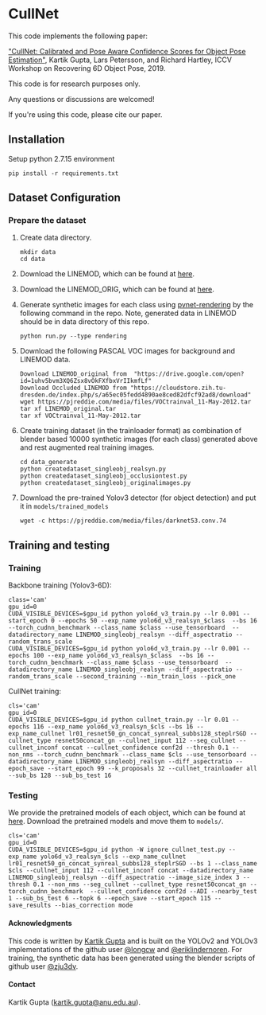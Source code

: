 CullNet
=======

This code implements the following paper:

["CullNet: Calibrated and Pose Aware Confidence Scores for Object Pose Estimation"](https://arxiv.org/pdf/1909.13476.pdf),
Kartik Gupta, Lars Petersson, and Richard Hartley,
ICCV Workshop on Recovering 6D Object Pose, 2019.

This code is for research purposes only.

Any questions or discussions are welcomed!

If you're using this code, please cite our paper.


## Installation

Setup python 2.7.15 environment
```
pip install -r requirements.txt
```

## Dataset Configuration

### Prepare the dataset

1. Create data directory.

    ```
    mkdir data
    cd data
    ```

2. Download the LINEMOD, which can be found at [here](https://1drv.ms/u/s!AtZjYZ01QjphgQ56t4wCharVSfxL).

3. Download the LINEMOD_ORIG, which can be found at [here](./tools/download_linemod_orig.sh).

4. Generate synthetic images for each class using [pvnet-rendering](https://github.com/zju-3dv/pvnet-rendering) by the following command in the repo. Note, generated data in LINEMOD should be in data directory of this repo.

    ```
    python run.py --type rendering
    ```
5. Download the following PASCAL VOC images for background and LINEMOD data.

    ```
    Download LINEMOD_original from  "https://drive.google.com/open?id=1uhv5bvm3XQ6Zsx8vOkFXfbxVrIIkmfLf"
    Download Occluded_LINEMOD from "https://cloudstore.zih.tu-dresden.de/index.php/s/a65ec05fedd4890ae8ced82dfcf92ad8/download"
    wget https://pjreddie.com/media/files/VOCtrainval_11-May-2012.tar
    tar xf LINEMOD_original.tar
    tar xf VOCtrainval_11-May-2012.tar
    ```

6. Create training dataset (in the trainloader format) as combination of blender based 10000 synthetic images (for each class) generated above and rest augmented real training images.

    ```
    cd data_generate
    python createdataset_singleobj_realsyn.py
    python createdataset_singleobj_occlusiontest.py
    python createdataset_singleobj_originalimages.py
    ```
7. Download the pre-trained Yolov3 detector (for object detection) and put it in `models/trained_models`

   ```
   wget -c https://pjreddie.com/media/files/darknet53.conv.74
   ```

## Training and testing

### Training

Backbone training (Yolov3-6D):
```
class='cam'
gpu_id=0
CUDA_VISIBLE_DEVICES=$gpu_id python yolo6d_v3_train.py --lr 0.001 --start_epoch 0 --epochs 50 --exp_name yolo6d_v3_realsyn_$class  --bs 16 --torch_cudnn_benchmark --class_name $class --use_tensorboard  --datadirectory_name LINEMOD_singleobj_realsyn --diff_aspectratio --random_trans_scale
CUDA_VISIBLE_DEVICES=$gpu_id python yolo6d_v3_train.py --lr 0.001 --epochs 100 --exp_name yolo6d_v3_realsyn_$class  --bs 16 --torch_cudnn_benchmark --class_name $class --use_tensorboard  --datadirectory_name LINEMOD_singleobj_realsyn --diff_aspectratio --random_trans_scale --second_training --min_train_loss --pick_one 
```
CullNet training:
``` 
cls='cam'
gpu_id=0
CUDA_VISIBLE_DEVICES=$gpu_id python cullnet_train.py --lr 0.01 --epochs 116 --exp_name yolo6d_v3_realsyn_$cls --bs 16 --exp_name_cullnet lr01_resnet50_gn_concat_synreal_subbs128_steplrSGD --cullnet_type resnet50concat_gn --cullnet_input 112 --seg_cullnet --cullnet_inconf concat --cullnet_confidence conf2d --thresh 0.1 --non_nms --torch_cudnn_benchmark --class_name $cls --use_tensorboard --datadirectory_name LINEMOD_singleobj_realsyn --diff_aspectratio --epoch_save --start_epoch 99 --k_proposals 32 --cullnet_trainloader all --sub_bs 128 --sub_bs_test 16
```

### Testing

We provide the pretrained models of each object, which can be found at [here](https://drive.google.com/open?id=1OQ6Fn26FJrvJoz_lN_RJFbXudQ-cmlrN).
Download the pretrained models and move them to `models/`.

```
cls='cam'
gpu_id=0
CUDA_VISIBLE_DEVICES=$gpu_id python -W ignore cullnet_test.py --exp_name yolo6d_v3_realsyn_$cls --exp_name_cullnet lr01_resnet50_gn_concat_synreal_subbs128_steplrSGD --bs 1 --class_name $cls --cullnet_input 112 --cullnet_inconf concat --datadirectory_name LINEMOD_singleobj_realsyn --diff_aspectratio --image_size_index 3 --thresh 0.1 --non_nms --seg_cullnet --cullnet_type resnet50concat_gn --torch_cudnn_benchmark  --cullnet_confidence conf2d --ADI --nearby_test 1 --sub_bs_test 6 --topk 6 --epoch_save --start_epoch 115 --save_results --bias_correction mode
```

#### Acknowledgments
This code is written by [Kartik Gupta](https://cecs.anu.edu.au/people/kartik-gupta) and is built on the YOLOv2 and YOLOv3 implementations of the github user [@longcw](https://github.com/longcw) and [@eriklindernoren](https://github.com/eriklindernoren). For training, the synthetic data has been generated using the blender scripts of github user [@zju3dv](https://github.com/zju3dv). 


#### Contact
Kartik Gupta (kartik.gupta@anu.edu.au).

